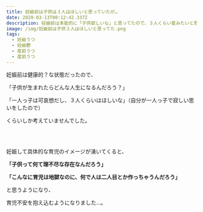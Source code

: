 ```yaml
---
title: 妊娠前は子供は３人はほしいと思っていたが…
date: 2020-03-13T00:12:42.337Z
description: 妊娠前は本能的に「子供欲しいな」と思ってたので、３人くらい産みたいと思ってたのですが、妊娠鬱になってから…
image: /img/妊娠前は子供３人はほしいと思ってた.png
tags:
  - 妊娠うつ
  - 妊娠鬱
  - 産前うつ
  - 産前うつ
---
```

妊娠前は健康的？な状態だったので、

「子供が生まれたらどんな人生になるんだろう？」

「一人っ子は可哀想だし、３人くらいはほしいな」（自分が一人っ子で寂しい思いをしたので）

くらいしか考えていませんでした。

<br><br>

妊娠して具体的な育児のイメージが湧いてくると、

**「子供って何て理不尽な存在なんだろう」**

**「こんなに育児は地獄なのに、何で人は二人目とか作っちゃうんだろう」**

と思うようになり、

育児不安を抱え込むようになりました…。
